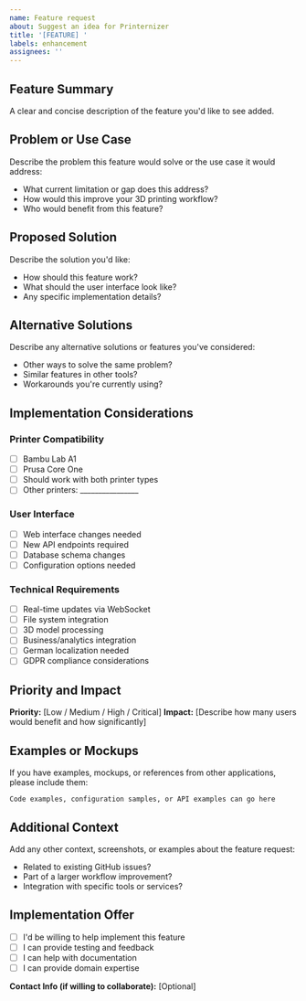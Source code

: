 ```yaml
---
name: Feature request
about: Suggest an idea for Printernizer
title: '[FEATURE] '
labels: enhancement
assignees: ''
---
```


## Feature Summary
A clear and concise description of the feature you'd like to see added.

## Problem or Use Case
Describe the problem this feature would solve or the use case it would address:
- What current limitation or gap does this address?
- How would this improve your 3D printing workflow?
- Who would benefit from this feature?

## Proposed Solution
Describe the solution you'd like:
- How should this feature work?
- What should the user interface look like?
- Any specific implementation details?

## Alternative Solutions
Describe any alternative solutions or features you've considered:
- Other ways to solve the same problem?
- Similar features in other tools?
- Workarounds you're currently using?

## Implementation Considerations

### Printer Compatibility
- [ ] Bambu Lab A1
- [ ] Prusa Core One
- [ ] Should work with both printer types
- [ ] Other printers: ________________

### User Interface
- [ ] Web interface changes needed
- [ ] New API endpoints required
- [ ] Database schema changes
- [ ] Configuration options needed

### Technical Requirements
- [ ] Real-time updates via WebSocket
- [ ] File system integration
- [ ] 3D model processing
- [ ] Business/analytics integration
- [ ] German localization needed
- [ ] GDPR compliance considerations

## Priority and Impact
**Priority:** [Low / Medium / High / Critical]
**Impact:** [Describe how many users would benefit and how significantly]

## Examples or Mockups
If you have examples, mockups, or references from other applications, please include them:
```
Code examples, configuration samples, or API examples can go here
```

## Additional Context
Add any other context, screenshots, or examples about the feature request:
- Related to existing GitHub issues?
- Part of a larger workflow improvement?
- Integration with specific tools or services?

## Implementation Offer
- [ ] I'd be willing to help implement this feature
- [ ] I can provide testing and feedback
- [ ] I can help with documentation
- [ ] I can provide domain expertise

**Contact Info (if willing to collaborate):** [Optional]